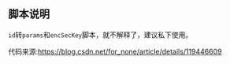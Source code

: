 ## 脚本说明

`id`转`params`和`encSecKey`脚本，就不解释了，建议私下使用。

代码来源:https://blog.csdn.net/for_none/article/details/119446609
